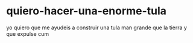 # quiero-hacer-una-enorme-tula
yo quiero que me ayudeis a construir una tula man grande que la tierra y que expulse cum
